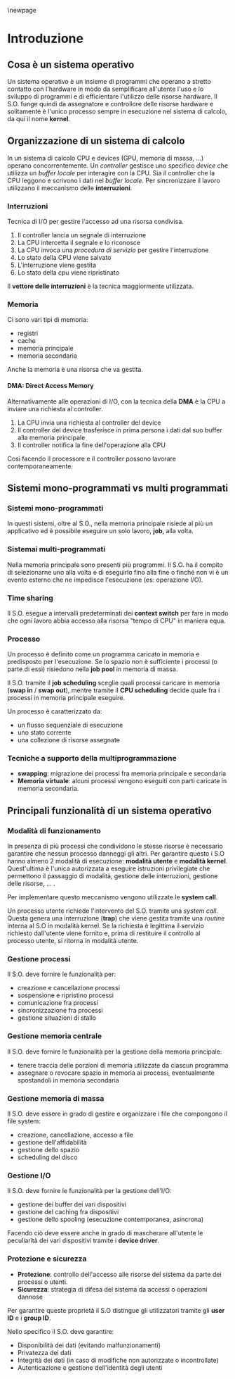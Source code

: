\newpage

# Introduzione

## Cosa è un sistema operativo

Un sistema operativo è un insieme di programmi che operano a stretto contatto con l'hardware in modo da semplificare all'utente l'uso e lo sviluppo di programmi e di efficientare l'utilizzo delle risorse hardware. Il S.O. funge quindi da assegnatore e controllore delle risorse hardware e solitamente è l'unico processo sempre in esecuzione nel sistema di calcolo, da qui il nome **kernel**.

## Organizzazione di un sistema di calcolo

In un sistema di calcolo CPU e devices (GPU, memoria di massa, ...) operano concorrentemente. Un _controller_ gestisce uno specifico _device_ che utilizza un _buffer locale_ per interagire con la CPU. Sia il controller che la CPU leggono e scrivono i dati nel _buffer locale_. Per sincronizzare il lavoro utilizzano il meccanismo delle **interruzioni**.

### Interruzioni

Tecnica di I/O per gestire l'accesso ad una risorsa condivisa.

1. Il controller lancia un segnale di interruzione
2. La CPU intercetta il segnale e lo riconosce
3. La CPU invoca una _procedura di servizio_ per gestire l'interruzione
4. Lo stato della CPU viene salvato
5. L'interruzione viene gestita
6. Lo stato della cpu viene ripristinato

Il **vettore delle interruzioni** è la tecnica maggiormente utilizzata.

### Memoria

Ci sono vari tipi di memoria:

- registri
- cache
- memoria principale
- memoria secondaria

Anche la memoria è una risorsa che va gestita.

#### DMA: Direct Access Memory

Alternativamente alle operazioni di I/O, con la tecnica della **DMA** è la CPU a inviare una richiesta al controller.

1. La CPU invia una richiesta al controller del device
2. Il controller del device trasferisce in prima persona i dati dal suo buffer alla memoria principale
3. Il controller notifica la fine dell'operazione alla CPU

Così facendo il processore e il controller possono lavorare contemporaneamente.

## Sistemi mono-programmati vs multi programmati

### Sistemi mono-programmati

In questi sistemi, oltre al S.O., nella memoria principale risiede al più un applicativo ed è possibile eseguire un solo lavoro, **job**, alla volta.

### Sistemai multi-programmati

Nella memoria principale sono presenti più programmi. Il S.O. ha il compito di selezionarne uno alla volta e di eseguirlo fino alla fine o finché non vi è un evento esterno che ne impedisce l'esecuzione (es: operazione I/O).

### Time sharing

Il S.O. esegue a intervalli predeterminati dei **context switch** per fare in modo che ogni lavoro abbia accesso alla risorsa "tempo di CPU" in maniera equa.

### Processo

Un processo è definito come un programma caricato in memoria e predisposto per l'esecuzione. Se lo spazio non è sufficiente i processi (o parte di essi) risiedono nella **job pool** in memoria di massa.

Il S.O. tramite il **job scheduling** sceglie quali processi caricare in memoria (**swap in** / **swap out**), mentre tramite il **CPU scheduling** decide quale fra i processi in memoria principale eseguire.

Un processo è caratterizzato da:

- un flusso sequenziale di esecuzione
- uno stato corrente
- una collezione di risorse assegnate

### Tecniche a supporto della multiprogrammazione

- **swapping**: migrazione dei processi fra memoria principale e secondaria
- **Memoria virtuale**: alcuni processi vengono eseguiti con parti caricate in memoria secondaria.

## Principali funzionalità di un sistema operativo

### Modalità di funzionamento

In presenza di più processi che condividono le stesse risorse è necessario garantire che nessun processo danneggi gli altri. Per garantire questo i S.O hanno almeno 2 modalità di esecuzione: **modalità utente** e **modalità kernel**. Quest'ultima è l'unica autorizzata a eseguire istruzioni privilegiate che permettono il passaggio di modalità, gestione delle interruzioni, gestione delle risorse, ... .

Per implementare questo meccanismo vengono utilizzate le **system call**.

Un processo utente richiede l'intervento del S.O. tramite una _system call_. Questa genera una interruzione (**trap**) che viene gestita tramite una _routine_ interna al S.O in modalità kernel. Se la richiesta è legittima il servizio richiesto dall'utente viene fornito e, prima di restituire il controllo al processo utente, si ritorna in modalità utente.

### Gestione processi

Il S.O. deve fornire le funzionalità per:

- creazione e cancellazione processi
- sospensione e ripristino processi
- comunicazione fra processi
- sincronizzazione fra processi
- gestione situazioni di stallo

### Gestione memoria centrale

Il S.O. deve fornire le funzionalità per la gestione della memoria principale:

- tenere traccia delle porzioni di memoria utilizzate da ciascun programma
- assegnare o revocare spazio in memoria ai processi, eventualmente spostandoli in memoria secondaria

### Gestione memoria di massa

Il S.O. deve essere in grado di gestire e organizzare i file che compongono il file system:

- creazione, cancellazione, accesso a file
- gestione dell'affidabilità
- gestione dello spazio
- scheduling del disco

### Gestione I/O

Il S.O. deve fornire le funzionalità per la gestione dell'I/O:

- gestione dei buffer dei vari dispositivi
- gestione del caching fra dispositivi
- gestione dello spooling (esecuzione contemporanea, asincrona)

Facendo ciò deve essere anche in grado di mascherare all'utente le peculiarità dei vari dispositivi tramite i **device driver**.

### Protezione e sicurezza

- **Protezione**: controllo dell'accesso alle risorse del sistema da parte dei processi o utenti.
- **Sicurezza**: strategia di difesa del sistema da accessi o operazioni dannose

Per garantire queste proprietà il S.O distingue gli utilizzatori tramite gli **user ID** e i **group ID**.

Nello specifico il S.O. deve garantire:

- Disponibilità dei dati (evitando malfunzionamenti)
- Privatezza dei dati
- Integrità dei dati (in caso di modifiche non autorizzate o incontrollate)
- Autenticazione e gestione dell'identità degli utenti
